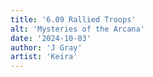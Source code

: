 ```yaml
---
title: '6.09 Rallied Troops'
alt: 'Mysteries of the Arcana'
date: '2024-10-03'
author: 'J Gray'
artist: 'Keira'
---
```

